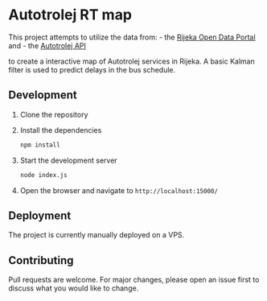 # Autotrolej RT map

This project attempts to utilize the data from:
    - the [Rijeka Open Data Portal](https://data.rijeka.hr/) and
    - the [Autotrolej API](https://api.autotrolej.hr/api/open/swagger/index.html)

to create a interactive map of Autotrolej services in Rijeka. A basic Kalman filter is used to predict delays in the bus schedule.

## Development
1. Clone the repository
2. Install the dependencies
    ```bash
    npm install
    ```
3. Start the development server
    ```bash
    node index.js
    ```

4. Open the browser and navigate to `http://localhost:15000/`

## Deployment
The project is currently manually deployed on a VPS.

## Contributing
Pull requests are welcome. For major changes, please open an issue first to discuss what you would like to change.